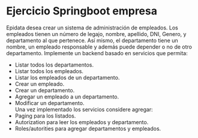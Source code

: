 # Ejercicio Springboot empresa
Epidata desea crear un sistema de administración de empleados. Los empleados tienen un número de legajo, nombre, apellido, DNI, Genero, y departamento al que pertenece. Así mismo, el departamento tiene un nombre, un empleado responsable y además puede depender o no de otro departamento. Implemente un backend basado en servicios que permita:
- Listar todos los departamentos.
- Listar todos los empleados.
- Listar los empleados de un departamento.
- Crear un empleado.
- Crear un departamento.
- Agregar un empleado a un departamento.
- Modificar un departamento. \
Una vez implementado los servicios considere agregar:
- Paging para los listados.
- Autorization para leer los empleados y departamento.
- Roles/autorities para agregar departamentos y empleados.
